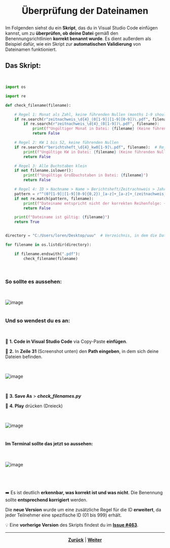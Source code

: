 # <p align="center">Überprüfung der Dateinamen</p>

Im Folgenden siehst du ein **Skript**, das du in Visual Studio Code einfügen kannst, um zu **überprüfen, ob deine Datei** gemäß den Benennungsrichtlinien **korrekt benannt wurde**. Es dient außerdem als Beispiel dafür, wie ein Skript zur **automatischen Validierung** von Dateinamen funktioniert.

## Das Skript:
<br>

```python
import os

import re

def check_filename(filename):

    # Regel 1: Monat als Zahl, keine führenden Nullen (months 1-9 should not have leading zeros)
    if re.search(r"zeitnachweis_\d{4}_(0[1-9]|[1-9][0-9])\.pdf", filename):
        if re.search(r"zeitnachweis_\d{4}_(0[1-9])\.pdf", filename):
            print(f"Ungültiger Monat in Datei: {filename} (Keine führenden Nullen erlaubt)")
            return False

    # Regel 2: KW 1 bis 52, keine führenden Nullen
    if re.search(r"berichtsheft_\d{4}_kw0[1-9]\.pdf", filename):  # Reject weeks with leading zero
        print(f"Ungültige KW in Datei: {filename} (Keine führenden Nullen erlaubt)")
        return False

    # Regel 3: Alle Buchstaben klein
    if not filename.islower():
        print(f"Ungültige Großbuchstaben in Datei: {filename}")
        return False

    # Regel 4: ID > Nachname > Name > Berichtsheft/Zeitrachnweis > Jahr > KW/Monat
    pattern = r"^(0?[1-9]|[1-9][0-9]{0,2})_[a-z]+_[a-z]+_(zeitnachweis_\d{4}_([1-9]|1[0-2])|berichtsheft_\d{4}_kw[1-5]?[0-9])\.pdf$"
    if not re.match(pattern, filename):
        print(f"Dateiname entspricht nicht der korrekten Reihenfolge: {filename}")
        return False

    print(f"Dateiname ist gültig: {filename}")
    return True


directory = "C:/Users/loren/Desktop/uuu"  # Verzeichnis, in dem die Dateien sind

for filename in os.listdir(directory):

    if filename.endswith(".pdf"):
        check_filename(filename)
```
<br>

### So sollte es aussehen:

<br>

![image](https://github.com/user-attachments/assets/ac00367f-542f-48ca-80ef-7af5ef06cc0d)

#

### Und so wendest du es an:
<br>

🎯 **1. Code in Visual Studio Code** via Copy-Paste **einfügen**.

🎯 **2.** In **Zeile 31** (Screenshot unten) den **Path eingeben**, in dem sich deine Dateien befinden.

<br>

![image](https://github.com/user-attachments/assets/5950250a-443e-4cd2-87e2-b8e4c36b45fd)

<br>

🎯 **3. Save As** > ***check_filenames.py***

🎯 **4. Play** drücken (Dreieck)

<br>

![image](https://github.com/user-attachments/assets/985e8e4d-6826-44f9-9d5a-23fcb74f3930)

#

#### Im Terminal sollte das jetzt so aussehen:

<br>

![image](https://github.com/user-attachments/assets/3ee0c843-075b-4fe5-ab45-ec3f27257491)

<br>

#

➡️ Es ist deutlich **erkennbar, was korrekt ist und was nicht**. Die Benennung sollte **entsprechend korrigiert** werden.

Die **neue Version** wurde um eine zusätzliche Regel für die ID **erweitert**, da jeder Teilnehmer eine spezifische ID (01 bis 999) erhält. 

💡 Eine **vorherige Version** des Skripts findest du im [**Issue #463**](
https://github.com/NADOOIT/NADOO-Launchpad/issues/463).

---

<p align="center">
<a href="/docs/01-organisation/02-zeit_und_ausbildungsnachweise/02-dateibenennung/README.md"><strong>Zurück</strong></a> | <a href="/docs/01-organisation/03-arbeits_und_pausenzeiten/README.md"><strong>Weiter</strong></a>
</p>
